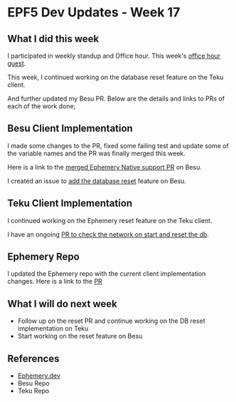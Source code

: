 # EPF5 Dev Updates - Week 17

## What I did this week
I participated in weekly standup and Office hour. This week's [office hour guest](https://github.com/eth-protocol-fellows/cohort-five/issues/472).

This week, I continued working on the database reset feature on the Teku client. 

And further updated my Besu PR. Below are the details and links to PRs of each of the work done;

## Besu Client Implementation
I made some changes to the PR, fixed some failing test and update some of the variable names and the PR was finally merged this week.

Here is a link to the [merged Ephemery Native support PR](https://github.com/hyperledger/besu/pull/7563/) on Besu.

I created an issue to [add the database reset](https://github.com/hyperledger/besu/issues/7736) feature on Besu.

## Teku Client Implementation
I continued working on the Ephemery reset feature on the Teku client.

I have an ongoing [PR to check the network on start and reset the db](https://github.com/Consensys/teku/pull/8642/).


## Ephemery Repo
I updated the Ephemery repo with the current client implementation changes. Here is a link to the [PR]()

## What I will do next week
- Follow up on the reset PR and continue working on the DB reset implementation on Teku
- Start working on the reset feature on Besu


## References
- [Ephemery.dev](ephemery.dev)
- Besu Repo
- Teku Repo